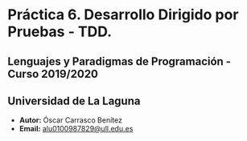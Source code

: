 # Práctica 6. Desarrollo Dirigido por Pruebas - TDD.
## Lenguajes y Paradigmas de Programación - Curso 2019/2020
## Universidad de La Laguna

* __Autor:__ Óscar Carrasco Benítez
* __Email:__ alu0100987829@ull.edu.es
